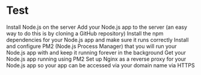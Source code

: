# Test

Install Node.js on the server
Add your Node.js app to the server (an easy way to do this is by cloning a GitHub repository)
Install the npm dependencies for your Node.js app and make sure it runs correctly
Install and configure PM2 (Node.js Process Manager) that you will run your Node.js app with and keep it running forever in the background
Get your Node.js app running using PM2
Set up Nginx as a reverse proxy for your Node.js app so your app can be accessed via your domain name via HTTPS
